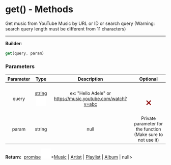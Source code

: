 <!-- This file is generated by a script. Do not edit directly -->
# get() - Methods
Get music from YouTube Music by URL or ID or search query (Warning: search query length must be different from 11 characters)

---
**Builder**:
````javascript
get(query, param)
````

### Parameters
| Parameter | Type | Description | Optional |
| :---: | :---: | :---: | :---: |
| query | [string![Link](/assets/img/external_link.svg)](https://developer.mozilla.org/en-US/docs/Web/JavaScript/Reference/Global_Objects/String) | ex: "Hello Adele" or https://music.youtube.com/watch?v=abc | <h1 style="color: darkred">𐄂</h1> |
| param | string | null | Private parameter for the function (Make sure to not use it) | <h1 style="color: darkgreen">✓</h1> |


<span class="flex_return">**Return:**&nbsp;
[promise![Link](/assets/img/external_link.svg)](https://developer.mozilla.org/en-US/docs/Web/JavaScript/Reference/Global_Objects/Promise)&lt;[Music](/documentation/class/Music) | [Artist](/documentation/class/Artist) | [Playlist](/documentation/class/Playlist) | [Album](/documentation/class/Album) | null&gt;</span>